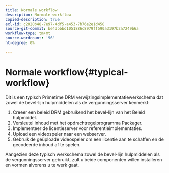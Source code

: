 ```yaml
---
title: Normale workflow
description: Normale workflow
copied-description: true
exl-id: c2020b48-7e97-4df5-a453-7b76e2e1d458
source-git-commit: be43bbbd1051886c8979ff590a3197b2a7249b6a
workflow-type: tm+mt
source-wordcount: '96'
ht-degree: 0%

---
```


# Normale workflow{#typical-workflow}

Dit is een typisch Primetime DRM verwijzingsimplementatiewerkschema dat zowel de bevel-lijn hulpmiddelen als de vergunningsserver kenmerkt:

1. Creeer een beleid DRM gebruikend het bevel-lijn van het Beleid hulpmiddel.
1. Versleutel inhoud met het opdrachtregelprogramma Packager.
1. Implementeer de licentieserver voor referentieimplementaties.
1. Upload een videospeler naar een webserver.
1. Gebruik de geüploade videospeler om een licentie aan te schaffen en de gecodeerde inhoud af te spelen.

Aangezien deze typisch werkschema zowel de bevel-lijn hulpmiddelen als de vergunningsserver gebruikt, zult u beide componenten willen installeren en vormen alvorens u te werk gaat.
